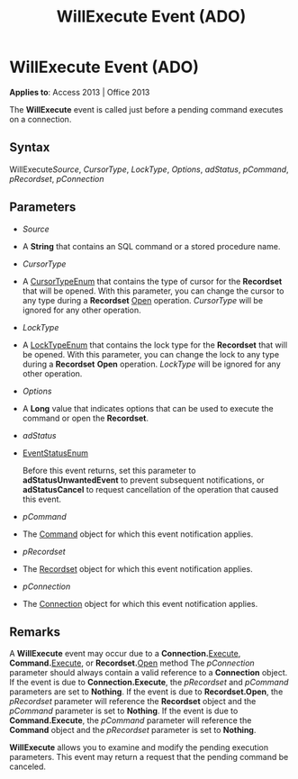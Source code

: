 ﻿---
title: WillExecute Event (ADO)
TOCTitle: WillExecute Event (ADO)
ms:assetid: 9f516bfd-246d-9817-4ca3-64598ab466f7
ms:mtpsurl: https://msdn.microsoft.com/library/JJ249732(v=office.15)
ms:contentKeyID: 48546686
ms.date: 09/18/2015
mtps_version: v=office.15
---

# WillExecute Event (ADO)


**Applies to**: Access 2013 | Office 2013


The **WillExecute** event is called just before a pending command executes on a connection.

## Syntax

WillExecute*Source*, *CursorType*, *LockType*, *Options*, *adStatus*, *pCommand*, *pRecordset*, *pConnection*

## Parameters

  - *Source*

  - A **String** that contains an SQL command or a stored procedure name.

  - *CursorType*

  - A [CursorTypeEnum](cursortypeenum.md) that contains the type of cursor for the **Recordset** that will be opened. With this parameter, you can change the cursor to any type during a **Recordset** [Open](open-method-ado-recordset.md) operation. *CursorType* will be ignored for any other operation.

  - *LockType*

  - A [LockTypeEnum](locktypeenum.md) that contains the lock type for the **Recordset** that will be opened. With this parameter, you can change the lock to any type during a **Recordset** **Open** operation. *LockType* will be ignored for any other operation.

  - *Options*

  - A **Long** value that indicates options that can be used to execute the command or open the **Recordset**.

  - *adStatus*

  - [EventStatusEnum](eventstatusenum.md)
    
    Before this event returns, set this parameter to **adStatusUnwantedEvent** to prevent subsequent notifications, or **adStatusCancel** to request cancellation of the operation that caused this event.

  - *pCommand*

  - The [Command](command-object-ado.md) object for which this event notification applies.

  - *pRecordset*

  - The [Recordset](recordset-object-ado.md) object for which this event notification applies.

  - *pConnection*

  - The [Connection](connection-object-ado.md) object for which this event notification applies.

## Remarks

A **WillExecute** event may occur due to a **Connection.**[Execute](https://msdn.microsoft.com/library/jj249832\(v=office.15\)), **Command.**[Execute](https://msdn.microsoft.com/library/jj248785\(v=office.15\)), or **Recordset.**[Open](open-method-ado-recordset.md) method The *pConnection* parameter should always contain a valid reference to a **Connection** object. If the event is due to **Connection.Execute**, the *pRecordset* and *pCommand* parameters are set to **Nothing**. If the event is due to **Recordset.Open**, the *pRecordset* parameter will reference the **Recordset** object and the *pCommand* parameter is set to **Nothing**. If the event is due to **Command.Execute**, the *pCommand* parameter will reference the **Command** object and the *pRecordset* parameter is set to **Nothing**.

**WillExecute** allows you to examine and modify the pending execution parameters. This event may return a request that the pending command be canceled.

